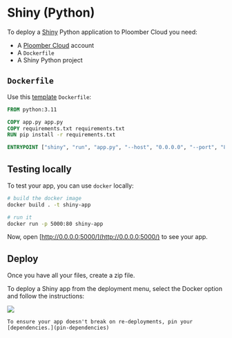 # Shiny (Python)

To deploy a [Shiny](https://shiny.posit.co/py/docs/overview.html) Python application to Ploomber Cloud you need:

- A [Ploomber Cloud](https://platform.ploomber.io/register) account
- A `Dockerfile`
- A Shiny Python project

## `Dockerfile`

Use this [template](https://github.com/ploomber/doc/blob/main/examples/shiny/basic-app/Dockerfile) `Dockerfile`:

```Dockerfile
FROM python:3.11

COPY app.py app.py
COPY requirements.txt requirements.txt
RUN pip install -r requirements.txt

ENTRYPOINT ["shiny", "run", "app.py", "--host", "0.0.0.0", "--port", "80"]
```

## Testing locally

To test your app, you can use `docker` locally:

```sh
# build the docker image
docker build . -t shiny-app

# run it
docker run -p 5000:80 shiny-app
```

Now, open [http://0.0.0.0:5000/](http://0.0.0.0:5000/) to see your app.


## Deploy

Once you have all your files, create a zip file.

To deploy a Shiny app from the deployment menu, select the Docker option and follow the instructions:

![](../static/docker.png)


```{tip}
To ensure your app doesn't break on re-deployments, pin your [dependencies.](pin-dependencies)
```